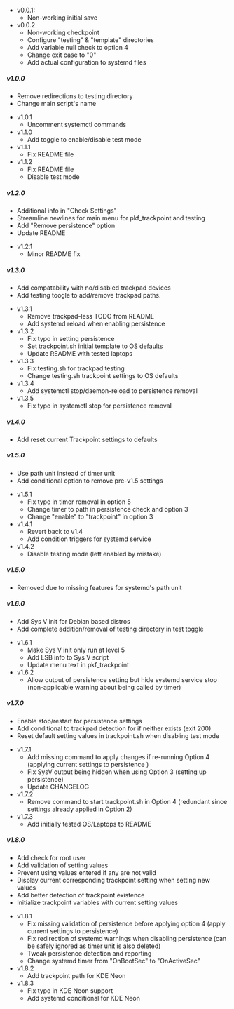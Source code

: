- v0.0.1:
  + Non-working initial save
- v0.0.2
  + Non-working checkpoint
  + Configure "testing" & "template" directories
  + Add variable null check to option 4
  + Change exit case to "0"
  + Add actual configuration to systemd files
##### v1.0.0
  + Remove redirections to testing directory
  + Change main script's name
- v1.0.1
  + Uncomment systemctl commands
- v1.1.0
  + Add toggle to enable/disable test mode
- v1.1.1
  + Fix README file
- v1.1.2
  + Fix README file
  + Disable test mode
##### v1.2.0
  + Additional info in "Check Settings"
  + Streamline newlines for main menu for pkf_trackpoint and testing
  + Add "Remove persistence" option
  + Update README
- v1.2.1
  + Minor README fix
##### v1.3.0
  + Add compatability with no/disabled trackpad devices
  + Add testing toogle to add/remove trackpad paths.
- v1.3.1
  + Remove trackpad-less TODO from README
  + Add systemd reload when enabling persistence
- v1.3.2
  + Fix typo in setting persistence
  + Set trackpoint.sh initial template to OS defaults
  + Update README with tested laptops
- v1.3.3
  + Fix testing.sh for trackpad testing
  + Change testing.sh trackpoint settings to OS defaults
- v1.3.4
  + Add systemctl stop/daemon-reload to persistence removal
- v1.3.5
  + Fix typo in systemctl stop for persistence removal
##### v1.4.0
  + Add reset current Trackpoint settings to defaults
##### v1.5.0
  + Use path unit instead of timer unit
  + Add conditional option to remove pre-v1.5 settings
- v1.5.1
  + Fix type in timer removal in option 5
  + Change timer to path in persistence check and option 3
  + Change "enable" to "trackpoint" in option 3
- v1.4.1
  + Revert back to v1.4
  + Add condition triggers for systemd service
- v1.4.2
  + Disable testing mode (left enabled by mistake)
##### v1.5.0
  + Removed due to missing features for systemd's path unit
##### v1.6.0
  + Add Sys V init for Debian based distros
  + Add complete addition/removal of testing directory in test toggle
- v1.6.1
  + Make Sys V init only run at level 5
  + Add LSB info to Sys V script
  + Update menu text in pkf_trackpoint
- v1.6.2
  + Allow output of persistence setting but hide systemd service stop (non-applicable warning about being called by timer)
##### v1.7.0
  + Enable stop/restart for persistence settings
  + Add conditional to trackpad detection for if neither exists (exit 200)
  + Reset default setting values in trackpoint.sh when disabling test mode
- v1.7.1
  + Add missing command to apply changes if re-running Option 4 (applying current settings to persistence )
  + Fix SysV output being hidden when using Option 3 (setting up persistence)
  + Update CHANGELOG
- v1.7.2
  + Remove command to start trackpoint.sh in Option 4 (redundant since settings already applied in Option 2)
- v1.7.3
  + Add initially tested OS/Laptops to README
##### v1.8.0
  + Add check for root user
  + Add validation of setting values
  + Prevent using values entered if any are not valid
  + Display current corresponding trackpoint setting when setting new values
  + Add better detection of trackpoint existence
  + Initialize trackpoint variables with current setting values
  - v1.8.1
    + Fix missing validation of persistence before applying option 4 (apply current settings to persistence)
    + Fix redirection of systemd warnings when disabling persistence (can be safely ignored as timer unit is also deleted)
    + Tweak persistence detection and reporting
    + Change systemd timer from "OnBootSec" to "OnActiveSec"
  - v1.8.2
    + Add trackpoint path for KDE Neon
  - v1.8.3
    + Fix typo in KDE Neon support
    + Add systemd conditional for KDE Neon
